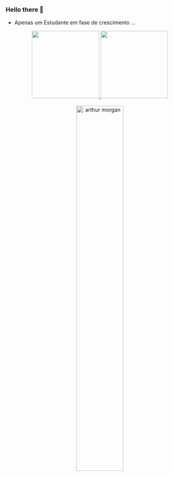 ### Hello there 👋


<!--**miguel23abreu/miguel23abreu** is a ✨ _special_ ✨ repository because its `README.md` (this file) appears on your GitHub profile.-->

- Apenas um Estudante em fase de crescimento ...

<div align="center">
  <a href="https://github.com/miguel23abreu">
  <img height="180em" src="https://github-readme-stats.vercel.app/api?username=miguel23abreu&show_icons=true&theme=slateorange&include_all_commits=true&count_private=true"/>
  <img height="180em" src="https://github-readme-stats.vercel.app/api/top-langs/?username=miguel23abreu&layout=compact&langs_count=7&theme=slateorange"/>
</div><br>
<div align="center">
<img src="https://giffiles.alphacoders.com/208/208168.gif" alt="arthur morgan" width="50%">
</div>

